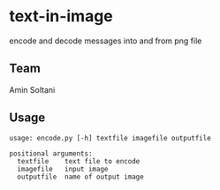 # text-in-image

encode and decode messages into and from png file

## Team

Amin Soltani



## Usage
```
usage: encode.py [-h] textfile imagefile outputfile

positional arguments:
  textfile    text file to encode
  imagefile   input image
  outputfile  name of output image
```